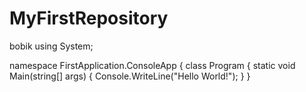 # MyFirstRepository
bobik
using System; 

namespace FirstApplication.ConsoleApp 
{
    class Program 
    {
        static void Main(string[] args) 
        {
            Console.WriteLine("Hello World!"); 
        }
    }


